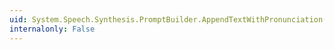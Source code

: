 ```yaml
---
uid: System.Speech.Synthesis.PromptBuilder.AppendTextWithPronunciation(System.String,System.String)
internalonly: False
---
```


